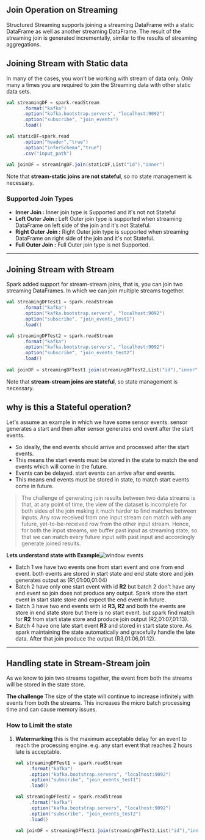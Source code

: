 ## Join Operation on Streaming
Structured Streaming supports joining a streaming DataFrame with a static DataFrame as well as another streaming DataFrame. The result of the streaming join is generated incrementally, similar to the results of streaming aggregations.

## Joining Stream with Static data
In many of the cases, you won't be working with stream of data only. Only many a times you are required to join the Streaming data with other static data sets.

```scala
val streamingDF = spark.readStream
      .format("kafka")
      .option("kafka.bootstrap.servers", "localhost:9092")
      .option("subscribe", "join_events")
      .load()

val staticDF=spark.read
      .option("header","true")
      .option("inferSchema","true")
      .csv("input_path")
      
val joinDF = streamingDF.join(staticDF,List("id"),"inner")
```
Note that **stream-static joins are not stateful**, so no state management is necessary.

### Supported Join Types

 - **Inner Join :**  Inner join type is Supported and it's not not Stateful
 - **Left Outer Join :** Left Outer join type is supported when streaming DataFrame on left side of the join and it's not Stateful.
 - **Right Outer Join :** Right Outer join type is supported when streaming DataFrame on right side of the join and it's not Stateful.
 - **Full Outer Join :** Full Outer join type is not Supported.

-----
## Joining Stream with Stream
Spark added support for stream-stream joins, that is, you can join two streaming DataFrames. In which we can join multiple streams together.

```scala
val streamingDFTest1 = spark.readStream
      .format("kafka")
      .option("kafka.bootstrap.servers", "localhost:9092")
      .option("subscribe", "join_events_test1")
      .load()

val streamingDFTest2 = spark.readStream
      .format("kafka")
      .option("kafka.bootstrap.servers", "localhost:9092")
      .option("subscribe", "join_events_test2")
      .load()
      
val joinDF = streamingDFTest1.join(streamingDFTest2,List("id"),"inner")
```
Note that **stream-stream joins are stateful**, so state management is necessary.

## why is this a Stateful operation?
Let's assume an example in which we have some sensor events. sensor generates a start and then after sensor generates end event after the start events.

 - So ideally, the end events should arrive and processed after the start events.
 - This means the start events must be stored in the state to match the end events which will come in the future.
 - Events can be delayed. start events can arrive after end events.
 - This means end events must be stored in state, to match start events come in future.

> The challenge of generating join results between two data streams is that, at any point of time, the view of the dataset is incomplete for both sides of the join making it much harder to find matches between inputs. Any row received from one input stream can match with any future, yet-to-be-received row from the other input stream. Hence, for both the input streams, we buffer past input as streaming state, so that we can match every future input with past input and accordingly generate joined results.

**Lets understand state with Example**![window events](https://github.com/gurditsingh/blog/blob/gh-pages/_screenshots/join_stream.jpg?raw=true)

 - Batch 1 we have two events one from start event and one from end event. both events are stored in start state and end state store and join generates output as (R1,01:00,01:04) 
 - Batch 2 have only one start event with id **R2** but batch 2 don't have any end event so join does not produce any output. Spark store the start event in start state store and expect the end event in future.
 - Batch 3 have two end events with id **R3, R2** and both the events are store in end state store but there is no start event. but spark find match for **R2** from start state store and produce join output (R2,01:07,01:13).
 - Batch 4 have one late start event **R3** and stored in start state store. As spark maintaining the state automatically and gracefully handle the late data. After that join produce the output (R3,01:06,01:12).

----

## Handling state in Stream-Stream join
As we know to join two streams together, the event from both the streams will be stored in the state store.

**The challenge**  The size of the state will continue to increase infinitely with events from both the streams. This increases the micro batch processing time and can cause memory issues.

### How to Limit the state

 1. **Watermarking** this is the maximum acceptable delay for an event to reach the processing engine. e.g. any start event that reaches 2 hours late is acceptable.
	 ```scala
	val streamingDFTest1 = spark.readStream
	      .format("kafka")
	      .option("kafka.bootstrap.servers", "localhost:9092")
	      .option("subscribe", "join_events_test1")
	      .load()

	val streamingDFTest2 = spark.readStream
	      .format("kafka")
	      .option("kafka.bootstrap.servers", "localhost:9092")
	      .option("subscribe", "join_events_test2")
	      .load()
	      
	val joinDF = streamingDFTest1.join(streamingDFTest2,List("id"),"inner")
	```

<!--stackedit_data:
eyJoaXN0b3J5IjpbLTEwMDM2NjI0OTYsLTE5NDQ2Nzc0NDAsMT
Y3Mjg4MzczMSwtNzQ1NTg0NzEzLC02NDcyOTk2NzgsNDA4MjAz
NDg2LC0xOTQ4NDUzOTY1LDY2MzUzNDg2OCwzNjA0ODA2ODAsMT
AxODEwMDIxMywxNTYyNzc1NTY3LDU0NTExNjMyMywxNjkzMzg5
NjU5LC0zNTkxNDUzNTksNDc2NDM1MDQ3LC0xMTc1NTM2ODc5LD
YyOTgwMjc3Myw2MjQ2MjAyMTAsMTE5OTMxNDU2MiwtMTI5NTQw
MTQ2OF19
-->